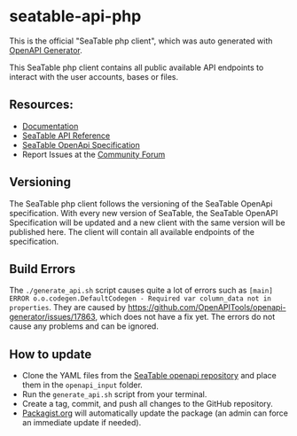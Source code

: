 # seatable-api-php

This is the official "SeaTable php client", which was auto generated with [OpenAPI Generator](https://openapi-generator.tech/).

This SeaTable php client contains all public available API endpoints to interact with the user accounts, bases or files.

## Resources:

- [Documentation](https://developer.seatable.io/clients/php_api/)
- [SeaTable API Reference](https://api.seatable.io)
- [SeaTable OpenApi Specification](https://github.com/seatable/openapi)
- Report Issues at the [Community Forum](https://forum.seatable.io)

## Versioning

The SeaTable php client follows the versioning of the SeaTable OpenApi specification. With every new version of
SeaTable, the SeaTable OpenAPI Specification will be updated and a new client with the same version will be published here.
The client will contain all available endpoints of the specification.

## Build Errors

The `./generate_api.sh` script causes quite a lot of errors such as `[main] ERROR o.o.codegen.DefaultCodegen - Required var column_data not in properties`.
They are caused by https://github.com/OpenAPITools/openapi-generator/issues/17863, which does not have a fix yet.
The errors do not cause any problems and can be ignored.

## How to update

- Clone the YAML files from the [SeaTable openapi repository](https://github.com/seatable/openapi) and place them in the `openapi_input` folder.
- Run the `generate_api.sh` script from your terminal.
- Create a tag, commit, and push all changes to the GitHub repository.
- [Packagist.org]([htt](https://packagist.org/packages/seatable/seatable-api-php)) will automatically update the package (an admin can force an immediate update if needed).